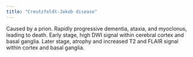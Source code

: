 ```yaml
---
title: "Creutzfeldt-Jakob disease"
---
```

Caused by a prion. Rapidly progressive dementia, ataxia, and myoclonus, leading to death. Early stage, high DWI signal within cerebral cortex and basal ganglia. Later stage, atrophy and increased T2 and FLAIR signal within cortex and basal ganglia.

